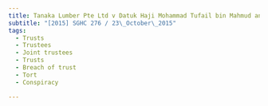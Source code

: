 ```yaml
---
title: Tanaka Lumber Pte Ltd v Datuk Haji Mohammad Tufail bin Mahmud and another (Dato Ting 
subtitle: "[2015] SGHC 276 / 23\_October\_2015"
tags:
  - Trusts
  - Trustees
  - Joint trustees
  - Trusts
  - Breach of trust
  - Tort
  - Conspiracy

---
```



